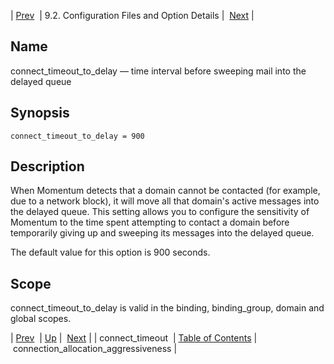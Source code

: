 | [Prev](conf.ref.connect_timeout)  | 9.2. Configuration Files and Option Details |  [Next](conf.ref.connection_allocation_aggressiveness.php) |

<a name="conf.ref.connect_timeout_to_delay"></a>
## Name

connect_timeout_to_delay — time interval before sweeping mail into the delayed queue

## Synopsis

`connect_timeout_to_delay = 900`

<a name="idp8675232"></a>
## Description

When Momentum detects that a domain cannot be contacted (for example, due to a network block), it will move all that domain's active messages into the delayed queue. This setting allows you to configure the sensitivity of Momentum to the time spent attempting to contact a domain before temporarily giving up and sweeping its messages into the delayed queue.

The default value for this option is 900 seconds.

<a name="idp8677680"></a>
## Scope

connect_timeout_to_delay is valid in the binding, binding_group, domain and global scopes.

| [Prev](conf.ref.connect_timeout)  | [Up](conf.ref.files.php) |  [Next](conf.ref.connection_allocation_aggressiveness.php) |
| connect_timeout  | [Table of Contents](index) |  connection_allocation_aggressiveness |
